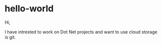 # hello-world

Hi,

I have intrested to work on Dot Net projects and want to use cloud storage is git.
